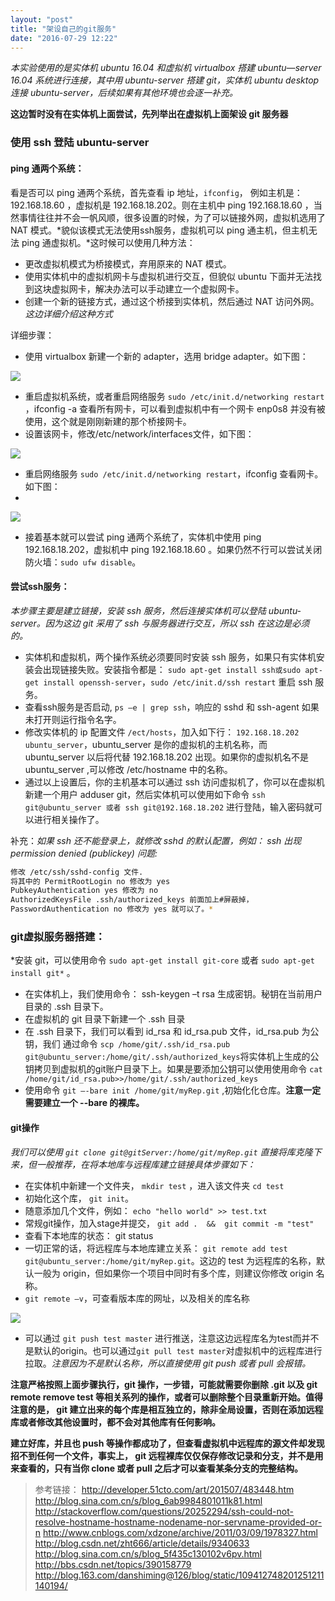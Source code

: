 ```yaml
---
layout: "post"
title: "架设自己的git服务"
date: "2016-07-29 12:22"
---
```



*本实验使用的是实体机 ubuntu 16.04 和虚拟机 virtualbox 搭建 ubuntu—server 16.04 系统进行连接，其中用 ubuntu-server 搭建 git，实体机 ubuntu desktop 连接 ubuntu-server，后续如果有其他环境也会逐一补充。*

**这边暂时没有在实体机上面尝试，先列举出在虚拟机上面架设 git 服务器**

### 使用 ssh 登陆 ubuntu-server

#### ping 通两个系统：

看是否可以 ping 通两个系统，首先查看 ip 地址，`ifconfig`， 例如主机是： 192.168.18.60 ，虚拟机是 192.168.18.202。则在主机中 ping 192.168.18.60 ，当然事情往往并不会一帆风顺，很多设置的时候，为了可以链接外网，虚拟机选用了 NAT 模式。*貌似该模式无法使用ssh服务，虚拟机可以 ping 通主机，但主机无法 ping 通虚拟机。*这时候可以使用几种方法：

- 更改虚拟机模式为桥接模式，弃用原来的 NAT 模式。
- 使用实体机中的虚拟机网卡与虚拟机进行交互，但貌似 ubuntu 下面并无法找到这块虚拟网卡，解决办法可以手动建立一个虚拟网卡。
- 创建一个新的链接方式，通过这个桥接到实体机，然后通过 NAT 访问外网。*这边详细介绍这种方式*

详细步骤：

- 使用 virtualbox 新建一个新的 adapter，选用 bridge adapter。如下图：

![](https://github.com/noparkinghere/noparkinghere.github.io/raw/master/_pic/2016-07-29-git%E6%9C%8D%E5%8A%A1%E5%99%A8%E6%90%AD%E5%BB%BA/DeepinScrot-2011.png)

- 重启虚拟机系统，或者重启网络服务 `sudo /etc/init.d/networking restart` ，ifconfig -a 查看所有网卡，可以看到虚拟机中有一个网卡 enp0s8 并没有被使用，这个就是刚刚新建的那个桥接网卡。
- 设置该网卡，修改/etc/network/interfaces文件，如下图：

![](https://github.com/noparkinghere/noparkinghere.github.io/raw/master/_pic/2016-07-29-git%E6%9C%8D%E5%8A%A1%E5%99%A8%E6%90%AD%E5%BB%BA/DeepinScrot-4326.png)

- 重启网络服务 `sudo /etc/init.d/networking restart`，ifconfig 查看网卡。如下图：
-
![](https://github.com/noparkinghere/noparkinghere.github.io/raw/master/_pic/2016-07-29-git%E6%9C%8D%E5%8A%A1%E5%99%A8%E6%90%AD%E5%BB%BA/DeepinScrot-4534.png)

- 接着基本就可以尝试 ping 通两个系统了，实体机中使用 ping 192.168.18.202，虚拟机中 ping 192.168.18.60 。如果仍然不行可以尝试关闭防火墙：`sudo ufw disable`。


<!-- more -->


#### 尝试ssh服务：

*本步骤主要是建立链接，安装 ssh 服务，然后连接实体机可以登陆 ubuntu-server。因为这边 git 采用了 ssh 与服务器进行交互，所以 ssh 在这边是必须的。*

- 实体机和虚拟机，两个操作系统必须要同时安装 ssh 服务，如果只有实体机安装会出现链接失败。安装指令都是： `sudo apt-get install ssh或sudo apt-get install openssh-server`，`sudo /etc/init.d/ssh restart` 重启 ssh 服务。
- 查看ssh服务是否启动, `ps –e | grep ssh`，响应的 sshd 和 ssh-agent 如果未打开则运行指令名字。
- 修改实体机的 ip 配置文件 `/ect/hosts`，加入如下行： `192.168.18.202 ubuntu_server`，ubuntu_server 是你的虚拟机的主机名称，而 ubuntu_server 以后将代替 192.168.18.202 出现。如果你的虚拟机名不是 ubuntu_server ,可以修改 /etc/hostname 中的名称。
- 通过以上设置后，你的主机基本可以通过 ssh 访问虚拟机了，你可以在虚拟机新建一个用户 adduser git，然后实体机可以使用如下命令 `ssh git@ubuntu_server 或者 ssh git@192.168.18.202` 进行登陆，输入密码就可以进行相关操作了。

补充：*如果 ssh 还不能登录上，就修改 sshd 的默认配置，例如： ssh 出现 permission denied (publickey) 问题:*

```sh
修改 /etc/ssh/sshd-config 文件.
将其中的 PermitRootLogin no 修改为 yes
PubkeyAuthentication yes 修改为 no
AuthorizedKeysFile .ssh/authorized_keys 前面加上#屏蔽掉，
PasswordAuthentication no 修改为 yes 就可以了。*
```

### git虚拟服务器搭建：

*安装 git，可以使用命令 `sudo apt-get install git-core` 或者 `sudo apt-get install git*` 。

- 在实体机上，我们使用命令： ssh-keygen –t rsa 生成密钥。秘钥在当前用户目录的 .ssh 目录下。
- 在虚拟机的 git 目录下新建一个 .ssh 目录
- 在 .ssh 目录下，我们可以看到 id_rsa 和 id_rsa.pub 文件，id_rsa.pub 为公钥，我们 通过命令 `scp /home/git/.ssh/id_rsa.pub git@ubuntu_server:/home/git/.ssh/authorized_keys`将实体机上生成的公钥拷贝到虚拟机的git账户目录下上。如果是要添加公钥可以使用使用命令 `cat /home/git/id_rsa.pub>>/home/git/.ssh/authorized_keys`
- 使用命令 `git –-bare init /home/git/myRep.git` ,初始化化仓库。**注意一定需要建立一个 --bare 的裸库。**

#### git操作

*我们可以使用 `git clone git@gitServer:/home/git/myRep.git` 直接将库克隆下来，但一般推荐，在将本地库与远程库建立链接具体步骤如下：*

- 在实体机中新建一个文件夹， `mkdir test` ，进入该文件夹 `cd test`
- 初始化这个库， `git init`。
- 随意添加几个文件，例如： `echo "hello world" >> test.txt`
- 常规git操作，加入stage并提交， `git add .  &&  git commit -m "test" `
- 查看下本地库的状态： git status
- 一切正常的话，将远程库与本地库建立关系： `git remote add test git@ubuntu_server:/home/git/myRep.git`。这边的 test 为远程库的名称，默认一般为 origin，但如果你一个项目中同时有多个库，则建议你修改 origin 名称。
- `git remote –v`，可查看版本库的网址，以及相关的库名称

![](https://github.com/noparkinghere/noparkinghere.github.io/raw/master/_pic/2016-07-29-git%E6%9C%8D%E5%8A%A1%E5%99%A8%E6%90%AD%E5%BB%BA/DeepinScrot-1126.png)

- 可以通过 `git push test master` 进行推送，注意这边远程库名为test而并不是默认的origin。也可以通过`git pull test master`对虚拟机中的远程库进行拉取。*注意因为不是默认名称，所以直接使用 git  push 或者 pull 会报错。*

**注意严格按照上面步骤执行，git 操作，一步错，可能就需要你删除 .git 以及 git remote remove test 等相关系列的操作，或者可以删除整个目录重新开始。值得注意的是， git 建立出来的每个库是相互独立的，除非全局设置，否则在添加远程库或者修改其他设置时，都不会对其他库有任何影响。**

**建立好库，并且也 push 等操作都成功了，但查看虚拟机中远程库的源文件却发现招不到任何一个文件，事实上， git 远程裸库仅仅保存修改记录和分支，并不是用来查看的，只有当你 clone 或者 pull 之后才可以查看某条分支的完整结构。**




> 参考链接：
> http://developer.51cto.com/art/201507/483448.htm
> http://blog.sina.com.cn/s/blog_6ab9984801011k81.html
> http://stackoverflow.com/questions/20252294/ssh-could-not-resolve-hostname-hostname-nodename-nor-servname-provided-or-n
> http://www.cnblogs.com/xdzone/archive/2011/03/09/1978327.html
> http://blog.csdn.net/zht666/article/details/9340633
> http://blog.sina.com.cn/s/blog_5f435c130102v6pv.html
> http://bbs.csdn.net/topics/390158779
> http://blog.163.com/danshiming@126/blog/static/109412748201251211140194/
